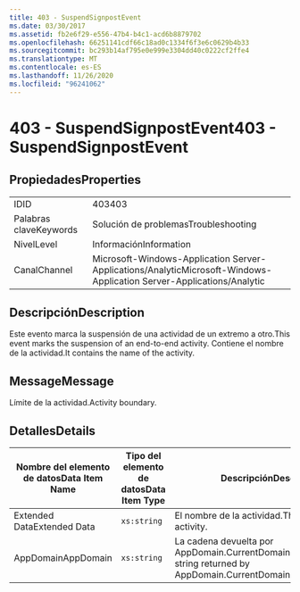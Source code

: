 ```yaml
---
title: 403 - SuspendSignpostEvent
ms.date: 03/30/2017
ms.assetid: fb2e6f29-e556-47b4-b4c1-acd6b8879702
ms.openlocfilehash: 66251141cdf66c18ad0c1334f6f3e6c0629b4b33
ms.sourcegitcommit: bc293b14af795e0e999e3304dd40c0222cf2ffe4
ms.translationtype: MT
ms.contentlocale: es-ES
ms.lasthandoff: 11/26/2020
ms.locfileid: "96241062"
---
```

# <a name="403---suspendsignpostevent"></a><span data-ttu-id="5aa5a-102">403 - SuspendSignpostEvent</span><span class="sxs-lookup"><span data-stu-id="5aa5a-102">403 - SuspendSignpostEvent</span></span>

## <a name="properties"></a><span data-ttu-id="5aa5a-103">Propiedades</span><span class="sxs-lookup"><span data-stu-id="5aa5a-103">Properties</span></span>  
  
|||  
|-|-|  
|<span data-ttu-id="5aa5a-104">ID</span><span class="sxs-lookup"><span data-stu-id="5aa5a-104">ID</span></span>|<span data-ttu-id="5aa5a-105">403</span><span class="sxs-lookup"><span data-stu-id="5aa5a-105">403</span></span>|  
|<span data-ttu-id="5aa5a-106">Palabras clave</span><span class="sxs-lookup"><span data-stu-id="5aa5a-106">Keywords</span></span>|<span data-ttu-id="5aa5a-107">Solución de problemas</span><span class="sxs-lookup"><span data-stu-id="5aa5a-107">Troubleshooting</span></span>|  
|<span data-ttu-id="5aa5a-108">Nivel</span><span class="sxs-lookup"><span data-stu-id="5aa5a-108">Level</span></span>|<span data-ttu-id="5aa5a-109">Información</span><span class="sxs-lookup"><span data-stu-id="5aa5a-109">Information</span></span>|  
|<span data-ttu-id="5aa5a-110">Canal</span><span class="sxs-lookup"><span data-stu-id="5aa5a-110">Channel</span></span>|<span data-ttu-id="5aa5a-111">Microsoft-Windows-Application Server-Applications/Analytic</span><span class="sxs-lookup"><span data-stu-id="5aa5a-111">Microsoft-Windows-Application Server-Applications/Analytic</span></span>|  
  
## <a name="description"></a><span data-ttu-id="5aa5a-112">Descripción</span><span class="sxs-lookup"><span data-stu-id="5aa5a-112">Description</span></span>  

 <span data-ttu-id="5aa5a-113">Este evento marca la suspensión de una actividad de un extremo a otro.</span><span class="sxs-lookup"><span data-stu-id="5aa5a-113">This event marks the suspension of an end-to-end activity.</span></span> <span data-ttu-id="5aa5a-114">Contiene el nombre de la actividad.</span><span class="sxs-lookup"><span data-stu-id="5aa5a-114">It contains the name of the activity.</span></span>  
  
## <a name="message"></a><span data-ttu-id="5aa5a-115">Message</span><span class="sxs-lookup"><span data-stu-id="5aa5a-115">Message</span></span>  

 <span data-ttu-id="5aa5a-116">Límite de la actividad.</span><span class="sxs-lookup"><span data-stu-id="5aa5a-116">Activity boundary.</span></span>  
  
## <a name="details"></a><span data-ttu-id="5aa5a-117">Detalles</span><span class="sxs-lookup"><span data-stu-id="5aa5a-117">Details</span></span>  
  
|<span data-ttu-id="5aa5a-118">Nombre del elemento de datos</span><span class="sxs-lookup"><span data-stu-id="5aa5a-118">Data Item Name</span></span>|<span data-ttu-id="5aa5a-119">Tipo del elemento de datos</span><span class="sxs-lookup"><span data-stu-id="5aa5a-119">Data Item Type</span></span>|<span data-ttu-id="5aa5a-120">Descripción</span><span class="sxs-lookup"><span data-stu-id="5aa5a-120">Description</span></span>|  
|--------------------|--------------------|-----------------|  
|<span data-ttu-id="5aa5a-121">Extended Data</span><span class="sxs-lookup"><span data-stu-id="5aa5a-121">Extended Data</span></span>|`xs:string`|<span data-ttu-id="5aa5a-122">El nombre de la actividad.</span><span class="sxs-lookup"><span data-stu-id="5aa5a-122">The name of the activity.</span></span>|  
|<span data-ttu-id="5aa5a-123">AppDomain</span><span class="sxs-lookup"><span data-stu-id="5aa5a-123">AppDomain</span></span>|`xs:string`|<span data-ttu-id="5aa5a-124">La cadena devuelta por AppDomain.CurrentDomain.FriendlyName.</span><span class="sxs-lookup"><span data-stu-id="5aa5a-124">The string returned by AppDomain.CurrentDomain.FriendlyName.</span></span>|
